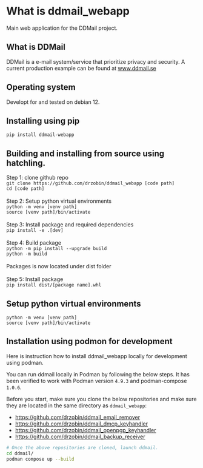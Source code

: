 # What is ddmail_webapp
Main web application for the DDMail project.

## What is DDMail
DDMail is a e-mail system/service that prioritize privacy and security. A current production example can be found at www.ddmail.se

## Operating system
Developt for and tested on debian 12.

## Installing using pip
`pip install ddmail-webapp`

## Building and installing from source using hatchling.

Step 1: clone github repo<br>
`git clone https://github.com/drzobin/ddmail_webapp [code path]`<br>
`cd [code path]`<br>
<br>
Step 2: Setup python virtual environments<br>
`python -m venv [venv path]`<br>
`source [venv path]/bin/activate`<br>
<br>
Step 3: Install package and required dependencies<br>
`pip install -e .[dev]`<br>
<br>
Step 4: Build package<br>
`python -m pip install --upgrade build`<br>
`python -m build`<br> 
<br>
Packages is now located under dist folder<br>
<br>
Step 5: Install package<br>
`pip install dist/[package name].whl`<br>

## Setup python virtual environments
`python -m venv [venv path]`<br>
`source [venv path]/bin/activate`

## Installation using podmon for development
Here is instruction how to install ddmail_webapp locally for development using podman.<br> 

You can run ddmail locally in Podman by following the below steps. It has been
verified to work with Podman version `4.9.3` and podman-compose `1.0.6`.

Before you start, make sure you clone the below repositories and make sure they
are located in the same directory as `ddmail_webapp`:

* https://github.com/drzobin/ddmail_email_remover
* https://github.com/drzobin/ddmail_dmcp_keyhandler
* https://github.com/drzobin/ddmail_openpgp_keyhandler
* https://github.com/drzobin/ddmail_backup_receiver

```bash
# Once the above repositories are cloned, launch ddmail.
cd ddmail/
podman compose up --build
```
